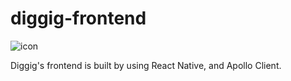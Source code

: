 # diggig-frontend

![icon](https://user-images.githubusercontent.com/82920859/215319605-998bb777-34c2-4636-95f0-d8db1c004b4a.png)

Diggig's frontend is built by using React Native, and Apollo Client.
